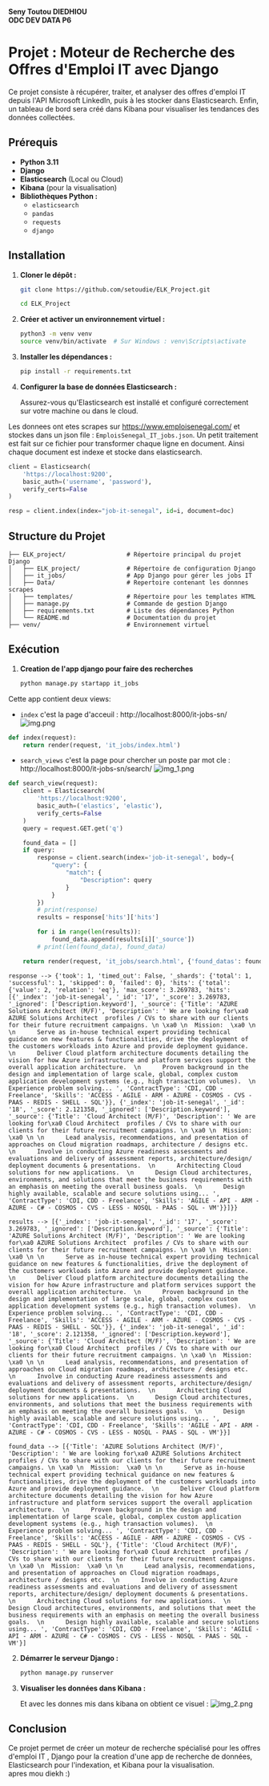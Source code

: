 **Seny Toutou DIEDHIOU** \
**ODC DEV DATA P6**

# Projet : Moteur de Recherche des Offres d'Emploi IT avec Django

Ce projet consiste à récupérer, traiter, et analyser des offres d'emploi IT depuis l'API Microsoft LinkedIn, puis à les stocker dans Elasticsearch. Enfin, un tableau de bord sera créé dans Kibana pour visualiser les tendances des données collectées.

## Prérequis

- **Python 3.11**
- **Django**
- **Elasticsearch** (Local ou Cloud)
- **Kibana** (pour la visualisation)
- **Bibliothèques Python :**
  - `elasticsearch`
  - `pandas`
  - `requests`
  - `django`

## Installation

1. **Cloner le dépôt :**

   ```bash
   git clone https://github.com/setoudie/ELK_Project.git

   cd ELK_Project
   ```

2. **Créer et activer un environnement virtuel :**

   ```bash
   python3 -m venv venv
   source venv/bin/activate  # Sur Windows : venv\Scripts\activate
   ```

3. **Installer les dépendances :**

   ```bash
   pip install -r requirements.txt
   ```

4. **Configurer la base de données Elasticsearch :**

   Assurez-vous qu'Elasticsearch est installé et configuré correctement sur votre machine ou dans le cloud.

Les donnees ont etes scrapes sur https://www.emploisenegal.com/ et stockes dans un json file : `EmploisSenegal_IT_jobs.json`. Un petit traitement est fait sur ce fichier pour transformer chaque ligne en document. Ainsi chaque document est indexe et stocke dans elasticsearch.
```python
client = Elasticsearch(
    'https://localhost:9200',
    basic_auth=('username', 'password'),
    verify_certs=False
)

resp = client.index(index="job-it-senegal", id=i, document=doc)
```

## Structure du Projet

```
├── ELK_project/                 # Répertoire principal du projet Django
│   ├── ELK_project/             # Répertoire de configuration Django
│   ├── it_jobs/                 # App Django pour gérer les jobs IT
│   ├── Data/                    # Repertoire contenant les donnnes scrapes
│   ├── templates/               # Répertoire pour les templates HTML
│   ├── manage.py                # Commande de gestion Django
│   ├── requirements.txt         # Liste des dépendances Python
│   └── README.md                # Documentation du projet
├── venv/                        # Environnement virtuel
```

## Exécution
1. **Creation de l'app django pour faire des recherches**

   ```bash
   python manage.py startapp it_jobs

   ```
Cette app contient deux views: 
* `index` c'est la page d'acceuil : http://localhost:8000/it-jobs-sn/
![img.png](img.png)
```python
def index(request):
    return render(request, 'it_jobs/index.html')
```
* `search_views` c'est la page pour chercher un poste par mot cle : http://localhost:8000/it-jobs-sn/search/
![img_1.png](img_1.png)
```python
def search_view(request):
    client = Elasticsearch(
        'https://localhost:9200',
        basic_auth=('elastics', 'elastic'),
        verify_certs=False
    )
    query = request.GET.get('q')

    found_data = []
    if query:
        response = client.search(index='job-it-senegal', body={
            "query": {
                "match": {
                    "Description": query
                }
            }
        })
        # print(response)
        results = response['hits']['hits']

        for i in range(len(results)):
            found_data.append(results[i]['_source'])
        # print(len(found_data), found_data)

    return render(request, 'it_jobs/search.html', {'found_datas': found_data})

```
```text
response --> {'took': 1, 'timed_out': False, '_shards': {'total': 1, 'successful': 1, 'skipped': 0, 'failed': 0}, 'hits': {'total': {'value': 2, 'relation': 'eq'}, 'max_score': 3.269783, 'hits': [{'_index': 'job-it-senegal', '_id': '17', '_score': 3.269783, '_ignored': ['Description.keyword'], '_source': {'Title': 'AZURE Solutions Architect (M/F)', 'Description': ' We are looking for\xa0 AZURE Solutions Architect  profiles / CVs to share with our clients for their future recruitment campaigns. \n \xa0 \n  Mission:  \xa0 \n \n      Serve as in-house technical expert providing technical guidance on new features & functionalities, drive the deployment of the customers workloads into Azure and provide deployment guidance.  \n      Deliver Cloud platform architecture documents detailing the vision for how Azure infrastructure and platform services support the overall application architecture.  \n      Proven background in the design and implementation of large scale, global, complex custom application development systems (e.g., high transaction volumes).  \n      Experience problem solving... ', 'ContractType': 'CDI, CDD - Freelance', 'Skills': 'ACCESS - AGILE - ARM - AZURE - COSMOS - CVS - PAAS - REDIS - SHELL - SQL'}}, {'_index': 'job-it-senegal', '_id': '18', '_score': 2.121358, '_ignored': ['Description.keyword'], '_source': {'Title': 'Cloud Architect (M/F)', 'Description': ' We are looking for\xa0 Cloud Architect  profiles / CVs to share with our clients for their future recruitment campaigns. \n \xa0 \n  Mission:  \xa0 \n \n      Lead analysis, recommendations, and presentation of approaches on Cloud migration roadmaps, architecture / designs etc.  \n      Involve in conducting Azure readiness assessments and evaluations and delivery of assessment reports, architecture/design/ deployment documents & presentations.  \n      Architecting Cloud solutions for new applications.  \n      Design Cloud architectures, environments, and solutions that meet the business requirements with an emphasis on meeting the overall business goals.  \n      Design highly available, scalable and secure solutions using... ', 'ContractType': 'CDI, CDD - Freelance', 'Skills': 'AGILE - API - ARM - AZURE - C# - COSMOS - CVS - LESS - NOSQL - PAAS - SQL - VM'}}]}}

results --> [{'_index': 'job-it-senegal', '_id': '17', '_score': 3.269783, '_ignored': ['Description.keyword'], '_source': {'Title': 'AZURE Solutions Architect (M/F)', 'Description': ' We are looking for\xa0 AZURE Solutions Architect  profiles / CVs to share with our clients for their future recruitment campaigns. \n \xa0 \n  Mission:  \xa0 \n \n      Serve as in-house technical expert providing technical guidance on new features & functionalities, drive the deployment of the customers workloads into Azure and provide deployment guidance.  \n      Deliver Cloud platform architecture documents detailing the vision for how Azure infrastructure and platform services support the overall application architecture.  \n      Proven background in the design and implementation of large scale, global, complex custom application development systems (e.g., high transaction volumes).  \n      Experience problem solving... ', 'ContractType': 'CDI, CDD - Freelance', 'Skills': 'ACCESS - AGILE - ARM - AZURE - COSMOS - CVS - PAAS - REDIS - SHELL - SQL'}}, {'_index': 'job-it-senegal', '_id': '18', '_score': 2.121358, '_ignored': ['Description.keyword'], '_source': {'Title': 'Cloud Architect (M/F)', 'Description': ' We are looking for\xa0 Cloud Architect  profiles / CVs to share with our clients for their future recruitment campaigns. \n \xa0 \n  Mission:  \xa0 \n \n      Lead analysis, recommendations, and presentation of approaches on Cloud migration roadmaps, architecture / designs etc.  \n      Involve in conducting Azure readiness assessments and evaluations and delivery of assessment reports, architecture/design/ deployment documents & presentations.  \n      Architecting Cloud solutions for new applications.  \n      Design Cloud architectures, environments, and solutions that meet the business requirements with an emphasis on meeting the overall business goals.  \n      Design highly available, scalable and secure solutions using... ', 'ContractType': 'CDI, CDD - Freelance', 'Skills': 'AGILE - API - ARM - AZURE - C# - COSMOS - CVS - LESS - NOSQL - PAAS - SQL - VM'}}]

found_data --> [{'Title': 'AZURE Solutions Architect (M/F)', 'Description': ' We are looking for\xa0 AZURE Solutions Architect  profiles / CVs to share with our clients for their future recruitment campaigns. \n \xa0 \n  Mission:  \xa0 \n \n      Serve as in-house technical expert providing technical guidance on new features & functionalities, drive the deployment of the customers workloads into Azure and provide deployment guidance.  \n      Deliver Cloud platform architecture documents detailing the vision for how Azure infrastructure and platform services support the overall application architecture.  \n      Proven background in the design and implementation of large scale, global, complex custom application development systems (e.g., high transaction volumes).  \n      Experience problem solving... ', 'ContractType': 'CDI, CDD - Freelance', 'Skills': 'ACCESS - AGILE - ARM - AZURE - COSMOS - CVS - PAAS - REDIS - SHELL - SQL'}, {'Title': 'Cloud Architect (M/F)', 'Description': ' We are looking for\xa0 Cloud Architect  profiles / CVs to share with our clients for their future recruitment campaigns. \n \xa0 \n  Mission:  \xa0 \n \n      Lead analysis, recommendations, and presentation of approaches on Cloud migration roadmaps, architecture / designs etc.  \n      Involve in conducting Azure readiness assessments and evaluations and delivery of assessment reports, architecture/design/ deployment documents & presentations.  \n      Architecting Cloud solutions for new applications.  \n      Design Cloud architectures, environments, and solutions that meet the business requirements with an emphasis on meeting the overall business goals.  \n      Design highly available, scalable and secure solutions using... ', 'ContractType': 'CDI, CDD - Freelance', 'Skills': 'AGILE - API - ARM - AZURE - C# - COSMOS - CVS - LESS - NOSQL - PAAS - SQL - VM'}]

```
2. **Démarrer le serveur Django :**

   ```bash
   python manage.py runserver
   ```


3. **Visualiser les données dans Kibana :**

   Et avec les donnes mis dans kibana on obtient ce visuel :
![img_2.png](img_2.png)

## Conclusion

Ce projet permet de créer un moteur de recherche spécialisé pour les offres d'emploi IT , Django pour la creation d'une app de recherche de données, Elasticsearch pour l'indexation, et Kibana pour la visualisation.\
apres mou diekh :) 
